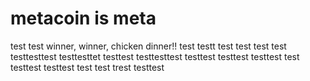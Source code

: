 # metacoin is meta

test
test
winner, winner, chicken dinner!!
test
testt
test
test
test
test
testtesttest
testtesttet
testtest
testtesttest
testtest
testtest
testtest
test
testtest
testtest
test
test
trest
testtest
